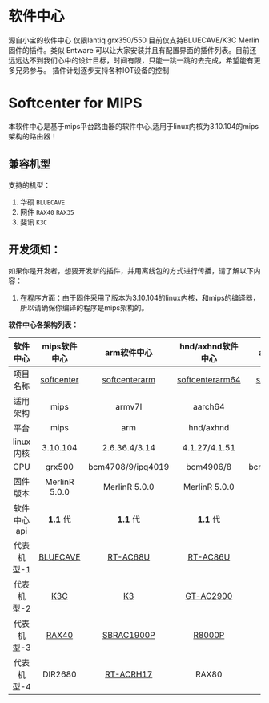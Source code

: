 软件中心
=========

源自小宝的软件中心
仅限lantiq grx350/550
目前仅支持BLUECAVE/K3C Merlin 固件的插件。类似 Entware 可以让大家安装并且有配置界面的插件列表。目前还远远达不到我们心中的设计目标，时间有限，只能一跳一跳的去完成，希望能有更多兄弟参与。
插件计划逐步支持各种IOT设备的控制

# Softcenter for MIPS

本软件中心是基于mips平台路由器的软件中心,适用于linux内核为3.10.104的mips架构的路由器！

## 兼容机型

支持的机型：
1. 华硕 `BLUECAVE`
2. 网件 `RAX40` `RAX35`
3. 斐讯 `K3C`

## 开发须知：

如果你是开发者，想要开发新的插件，并用离线包的方式进行传播，请了解以下内容：

1. 在程序方面：由于固件采用了版本为3.10.104的linux内核，和mips的编译器，所以请确保你编译的程序是mips架构的。

**软件中心各架构列表：**

|  软件中心   |                        mips软件中心                        |                 arm软件中心                  |                      hnd/axhnd软件中心                       |                    armng软件中心                    |
| :---------: | :----------------------------------------------------------: | :---------------------------------------------: | :----------------------------------------------------------: | :-----------------------------------------------: |
|  项目名称   | [softcenter](https://github.com/paldier/softcenter) | [softcenterarm](https://github.com/paldier/softcenterarm) |       [softcenterarm64](https://github.com/paldier/softcenterarm64)        | [softcenterarmng](https://github.com/paldier/softcenterarmng) |
|  适用架构   |                            mips                            |                     armv7l                      |                       aarch64                     |                        armv7l                        |
|    平台     |                             mips                              |                       arm                       |                          hnd/axhnd                           |                     arm                      |
|  linux内核  |                          3.10.104                           |                    2.6.36.4/3.14                     |                        4.1.27/4.1.51                         |                       4.1.49/4.1.52                        |
|     CPU     |                          grx500                           |                    bcm4708/9/ipq4019                    |                          bcm4906/8                           |                     bcm6750/1/2/3/4/5                     |
|  固件版本   |                    MerlinR 5.0.0                     |              MerlinR 5.0.0              |                     MerlinR 5.0.0                      |                  MerlinR 5.0.0                    |
| 软件中心api |                          **1.1** 代                          |                   **1.1** 代                    |                          **1.1** 代                          |                    **1.1** 代                     |
| 代表机型-1  | [BLUECAVE](https://github.com/paldier/bluecave-merlin) |              [RT-AC68U](https://github.com/paldier/rtac68u)               | [RT-AC86U](https://github.com/paldier/86u-merlin) |                         TUF-AX3000                        |
| 代表机型-2  | [K3C](https://github.com/paldier/K3C-merlin) |              [K3](https://github.com/paldier/K3-merlin.ng)              | [GT-AC2900](https://github.com/paldier/gt-ac2900) |                         RT-AX58U                        |
| 代表机型-3  | [RAX40](https://github.com/paldier/rax40-merlin) |         [SBRAC1900P](https://github.com/paldier/sbrac1900p-merlin)                                        | [R8000P](https://github.com/paldier/r8000p-merlin) |                        RAX20                         |
| 代表机型-4  | DIR2680 |  [RT-ACRH17](https://github.com/paldier/acrh17-merlin)                              | RAX80 |                        RT-AX56U                         |


